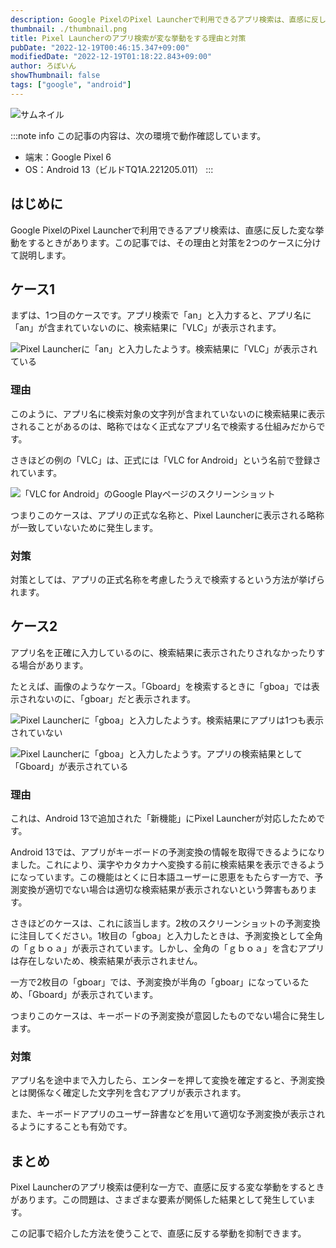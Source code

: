 ```yaml
---
description: Google PixelのPixel Launcherで利用できるアプリ検索は、直感に反した変な挙動をするときがあります。この記事では、その理由と対策を2つのケースに分けて説明します。
thumbnail: ./thumbnail.png
title: Pixel Launcherのアプリ検索が変な挙動をする理由と対策
pubDate: "2022-12-19T00:46:15.347+09:00"
modifiedDate: "2022-12-19T01:18:22.843+09:00"
author: ろぼいん
showThumbnail: false
tags: ["google", "android"]
---
```


![サムネイル](./thumbnail.png)

:::note info
この記事の内容は、次の環境で動作確認しています。

- 端末：Google Pixel 6
- OS：Android 13（ビルドTQ1A.221205.011）
:::

## はじめに

Google PixelのPixel Launcherで利用できるアプリ検索は、直感に反した変な挙動をするときがあります。この記事では、その理由と対策を2つのケースに分けて説明します。

## ケース1

まずは、1つ目のケースです。アプリ検索で「an」と入力すると、アプリ名に「an」が含まれていないのに、検索結果に「VLC」が表示されます。

![Pixel Launcherに「an」と入力したようす。検索結果に「VLC」が表示されている](./Screenshot_20221216-132833.png)

### 理由

このように、アプリ名に検索対象の文字列が含まれていないのに検索結果に表示されることがあるのは、略称ではなく正式なアプリ名で検索する仕組みだからです。

さきほどの例の「VLC」は、正式には「VLC for Android」という名前で登録されています。

![「VLC for Android」のGoogle Playページのスクリーンショット](./Screenshot_20221216-133138.png)

つまりこのケースは、アプリの正式な名称と、Pixel Launcherに表示される略称が一致していないために発生します。

### 対策

対策としては、アプリの正式名称を考慮したうえで検索するという方法が挙げられます。

## ケース2

アプリ名を正確に入力しているのに、検索結果に表示されたりされなかったりする場合があります。

たとえば、画像のようなケース。「Gboard」を検索するときに「gboa」では表示されないのに、「gboar」だと表示されます。

![Pixel Launcherに「gboa」と入力したようす。検索結果にアプリは1つも表示されていない](./Screenshot_20221216-133829.png)

![Pixel Launcherに「gboa」と入力したようす。アプリの検索結果として「Gboard」が表示されている](./Screenshot_20221216-134009.png)

### 理由

これは、Android 13で追加された「新機能」にPixel Launcherが対応したためです。

Android 13では、アプリがキーボードの予測変換の情報を取得できるようになりました。これにより、漢字やカタカナへ変換する前に検索結果を表示できるようになっています。この機能はとくに日本語ユーザーに恩恵をもたらす一方で、予測変換が適切でない場合は適切な検索結果が表示されないという弊害もあります。

さきほどのケースは、これに該当します。2枚のスクリーンショットの予測変換に注目してください。1枚目の「gboa」と入力したときは、予測変換として全角の「ｇｂｏａ」が表示されています。しかし、全角の「ｇｂｏａ」を含むアプリは存在しないため、検索結果が表示されません。

一方で2枚目の「gboar」では、予測変換が半角の「gboar」になっているため、「Gboard」が表示されています。

つまりこのケースは、キーボードの予測変換が意図したものでない場合に発生します。

### 対策

アプリ名を途中まで入力したら、エンターを押して変換を確定すると、予測変換とは関係なく確定した文字列を含むアプリが表示されます。

また、キーボードアプリのユーザー辞書などを用いて適切な予測変換が表示されるようにすることも有効です。

## まとめ

Pixel Launcherのアプリ検索は便利な一方で、直感に反する変な挙動をするときがあります。この問題は、さまざまな要素が関係した結果として発生しています。

この記事で紹介した方法を使うことで、直感に反する挙動を抑制できます。
